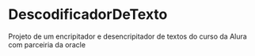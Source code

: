 # DescodificadorDeTexto
Projeto de um encripitador e desencripitador de textos do curso da Alura com parceiria da oracle
